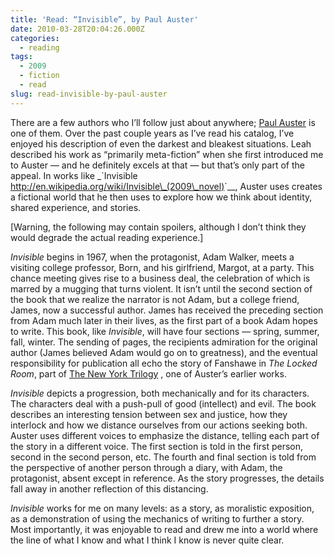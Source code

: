 ```yaml
---
title: 'Read: “Invisible”, by Paul Auster'
date: 2010-03-28T20:04:26.000Z
categories:
  - reading
tags:
  - 2009
  - fiction
  - read
slug: read-invisible-by-paul-auster
---
```

There are a few authors who I’ll follow just about anywhere; [Paul Auster][1]  is one of them. Over the past couple years as I’ve read his catalog, I’ve enjoyed his description of even the darkest and bleakest situations. Leah described his work as “primarily meta-fiction” when she first introduced me to Auster — and he definitely excels at that — but that’s only part of the appeal. In works like _\`Invisible <http://en.wikipedia.org/wiki/Invisible\_(2009\_novel)>\`__, Auster uses creates a fictional world that he then uses to explore how we think about identity, shared experience, and stories.

[Warning, the following may contain spoilers, although I don’t think they would degrade the actual reading experience.]

_Invisible_ begins in 1967, when the protagonist, Adam Walker, meets a visiting college professor, Born, and his girlfriend, Margot, at a party. This chance meeting gives rise to a business deal, the celebration of which is marred by a mugging that turns violent. It isn’t until the second section of the book that we realize the narrator is not Adam, but a college friend, James, now a successful author. James has received the preceding section from Adam much later in their lives, as the first part of a book Adam hopes to write. This book, like _Invisible_, will have four sections — spring, summer, fall, winter. The sending of pages, the recipients admiration for the original author (James believed Adam would go on to greatness), and the eventual responsibility for publication all echo the story of Fanshawe in _The Locked Room_, part of [The New York Trilogy][2] , one of Auster’s earlier works.

_Invisible_ depicts a progression, both mechanically and for its characters. The characters deal with a push-pull of good (intellect) and evil. The book describes an interesting tension between sex and justice, how they interlock and how we distance ourselves from our actions seeking both. Auster uses different voices to emphasize the distance, telling each part of the story in a different voice. The first section is told in the first person, second in the second person, etc. The fourth and final section is told from the perspective of another person through a diary, with Adam, the protagonist, absent except in reference. As the story progresses, the details fall away in another reflection of this distancing.

_Invisible_ works for me on many levels: as a story, as moralistic exposition, as a demonstration of using the mechanics of writing to further a story. Most importantly, it was enjoyable to read and drew me into a world where the line of what I know and what I think I know is never quite clear.



 [1]: http://en.wikipedia.org/wiki/Paul_Auster
 [2]: http://en.wikipedia.org/wiki/The_New_York_Trilogy
